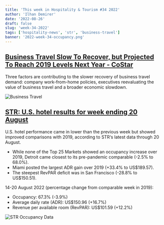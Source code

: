 ```yaml
---
title: 'This week in Hospitality & Tourism #34 2022'
author: 'Ilhan Demirer'
date: '2022-08-26'
draft: false
slug: 'week-34-2022'
tags: ['hospitality-news', 'str', 'business-travel']
banner: '2022-week-34-occupancy.png'
---
```


## [Business Travel Slow To Recover, but Projected To Reach 2019 Levels Next Year - CoStar](https://www.hotelnewsresource.com/article122313.html)

Three factors are contributing to the slower recovery of business travel demand: company work-from-home policies, executives reevaluating the value of business travel and a broader economic slowdown.

![Business Travel](/images/blogimages/2022-week-34-business-travel-chart.jpg)

## [STR: U.S. hotel results for week ending 20 August](https://str.com/press-release/str-us-hotel-results-week-ending-20-august)

U.S. hotel performance came in lower than the previous week but showed improved comparisons with 2019, according to STR‘s latest data through 20 August.

- While none of the Top 25 Markets showed an occupancy increase over 2019, Detroit came closest to its pre-pandemic comparable (-2.5% to 68.0%).
- Miami posted the largest ADR gain over 2019 (+33.4% to US$189.57).
- The steepest RevPAR deficit was in San Francisco (-28.8% to US$150.51).

14-20 August 2022 (percentage change from comparable week in 2019):

- Occupancy: 67.3% (-3.9%)
- Average daily rate (ADR): US$150.96 (+16.7%)
- Revenue per available room (RevPAR): US$101.59 (+12.2%)

![STR Occupancy Data](/images/blogimages/2022-week-34-occupancy.png)
